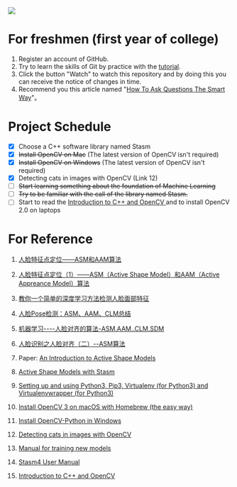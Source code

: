 ![](https://img.shields.io/badge/Author-Sunset%20Wan-blue.svg)
# For freshmen (first year of college)
1. Register an account of GitHub.
2. Try to learn the skills of Git by practice with the [tutorial](https://www.liaoxuefeng.com/wiki/0013739516305929606dd18361248578c67b8067c8c017b000).
3. Click the button "Watch" to watch this repository and by doing this you can receive the notice of changes in time.
4. Recommend you this article named "[How To Ask Questions The Smart Way](https://github.com/ryanhanwu/How-To-Ask-Questions-The-Smart-Way)"。


# Project Schedule
- [x] Choose a C++ software library named Stasm
- [x] ~~Install OpenCV on Mac~~ (The latest version of OpenCV isn't required)
- [x] ~~Install OpenCV on Windows~~ (The latest version of OpenCV isn't required)
- [x] Detecting cats in images with OpenCV (Link 12)
- [ ] ~~Start learning something about the foundation of Machine Learning~~
- [ ] ~~Try to be familiar with the call of the library named Stasm.~~
- [ ] Start to read the [Introduction to C++ and OpenCV ](./Introduction_to_c++_and_opencv.pdf) and to install OpenCV 2.0 on laptops

# For Reference
1. [人脸特征点定位——ASM和AAM算法](http://blog.sina.com.cn/s/blog_6138c5b80101k8w3.html)    

2. [人脸特征点定位（1）——ASM（Active Shape Model）和AAM（Active Appreance Model）算法  ](http://blog.163.com/huai_jing@126/blog/static/1718619832013111525150259/)       

3. [教你一个简单的深度学习方法检测人脸面部特征](https://www.leiphone.com/news/201709/4l3CTuiKibmZbh5e.html)      

4. [人脸Pose检测：ASM、AAM、CLM总结](http://blog.csdn.net/wishchin/article/details/51554036)      

5. [机器学习----人脸对齐的算法-ASM.AAM..CLM.SDM](https://www.cnblogs.com/Anita9002/p/7094535.html)      

6. [人脸识别之人脸对齐（二）--ASM算法](http://blog.csdn.net/app_12062011/article/details/52572062)        
    
7. Paper: [An Introduction to Active Shape Models](./asm_overview.pdf)      

8. [Active Shape Models with Stasm](http://www.milbo.users.sonic.net/stasm/index.html)  
9. [Setting up and using Python3, Pip3, Virtualenv (for Python3) and Virtualenvwrapper (for Python3)](https://gist.github.com/IamAdiSri/a379c36b70044725a85a1216e7ee9a46)
10. [Install OpenCV 3 on macOS with Homebrew (the easy way)](https://www.pyimagesearch.com/2016/12/19/install-opencv-3-on-macos-with-homebrew-the-easy-way/)
11. [Install OpenCV-Python in Windows](https://docs.opencv.org/3.0-beta/doc/py_tutorials/py_setup/py_setup_in_windows/py_setup_in_windows.html)
12. [Detecting cats in images with OpenCV](https://www.pyimagesearch.com/2016/06/20/detecting-cats-in-images-with-opencv/)
13. [Manual for training new models](./Manual_for_training_new_models.pdf)
14. [Stasm4 User Manual](./Stasm4_User_Manual.pdf)
15. [Introduction to C++ and OpenCV ](./Introduction_to_c++_and_opencv.pdf)








